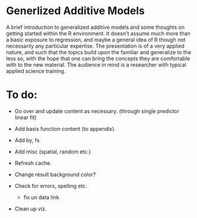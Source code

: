 # Generlized Additive Models

A brief introduction to generalized additive models and some thoughts on getting started within the R environment.  It doesn't assume much more than a basic exposure to regression, and maybe a general idea of R though not necessarily any particular expertise. The presentation is of a very applied nature, and such that the topics build upon the familiar and generalize to the less so, with the hope that one can bring the concepts they are comfortable with to the new material. The audience in mind is a researcher with typical applied science training.


# To do:

- Go over and update content as necessary. (through single predictor linear fit)

- Add basis function content (to appendix).

- Add by, fs

- Add misc (spatial, random etc.)


- Refresh cache.

- Change result background color?

- Check for errors, spelling etc.

  - fix un data link

- Clean up viz.

